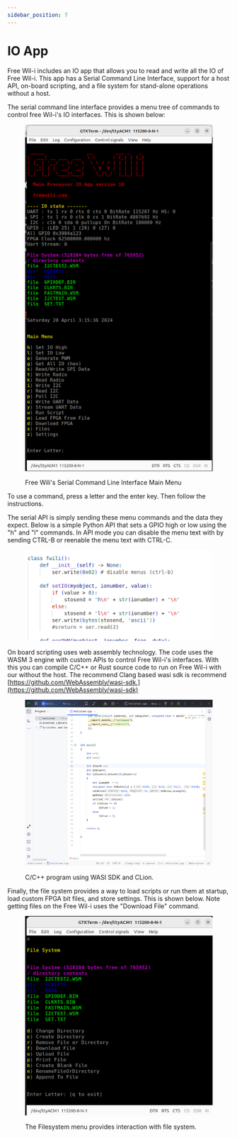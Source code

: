```yaml
---
sidebar_position: 7
---
```


# IO App

Free Wil-i includes an IO app that allows you to read and write all the IO of Free Wil-i. This app has a Serial Command Line Interface, support for a host API,  on-board scripting, and a file system for stand-alone operations without a host.

The serial command line interface provides a menu tree of commands to control free Wil-i's IO interfaces. This is shown below:

<div class="text--center">

<figure>

![Free Wili's Serial Command Line Interface Main Menu](../assets/cmd.png "Free Wili's Serial Command Line Interface Main Menu")
<figcaption>Free Wili's Serial Command Line Interface Main Menu</figcaption>
</figure>
</div>

To use a command, press a letter and the enter key. Then follow the instructions.

The serial API is simply sending these menu commands and the data they expect. Below is a simple Python API that sets a GPIO high or low using the "h" and "l" commands. In API mode you can disable the menu text with by sending CTRL-B or reenable the menu text with CTRL-C.

<div class="text--center">

<figure>

![python api for freewili](../assets/code.png "python api for freewili")
<figcaption></figcaption>
</figure>
</div>

On board scripting uses web assembly technology.  The code uses the WASM 3 engine with custom APIs to control Free Wil-i's interfaces. With this you can compile C/C++ or Rust source code to run on Free Wil-i with our without the host.  The recommend Clang based wasi sdk is recommend [https://github.com/WebAssembly/wasi-sdk.](https://github.com/WebAssembly/wasi-sdk)

<div class="text--center">

<figure>

![C/C++ program using WASI SDK and CLion.](../assets/WASI-SDK-CLion.jpg "C/C++ program using WASI SDK and CLion.")
<figcaption>C/C++ program using WASI SDK and CLion.</figcaption>
</figure>
</div>

Finally, the file system provides a way to load scripts or run them at startup, load custom FPGA bit files, and store settings. This is shown below. Note getting files on the Free Wil-i uses the "Download File" command.

<div class="text--center">

<figure>

![The Filesystem menu provides interaction with file system.](../assets/Filesystem.png "The Filesystem menu provides interaction with file system.")
<figcaption>The Filesystem menu provides interaction with file system.</figcaption>
</figure>
</div>

